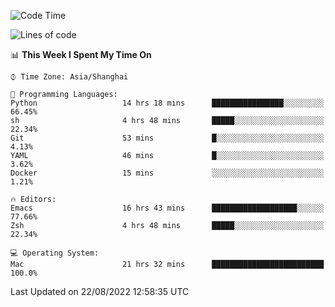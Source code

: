 <!--START_SECTION:waka-->
![Code Time](http://img.shields.io/badge/Code%20Time-805%20hrs%2010%20mins-blue)

![Lines of code](https://img.shields.io/badge/From%20Hello%20World%20I%27ve%20Written-22%20Thousand%20lines%20of%20code-blue)

📊 **This Week I Spent My Time On** 

```text
⌚︎ Time Zone: Asia/Shanghai

💬 Programming Languages: 
Python                   14 hrs 18 mins      ████████████████░░░░░░░░░   66.45% 
sh                       4 hrs 48 mins       █████░░░░░░░░░░░░░░░░░░░░   22.34% 
Git                      53 mins             █░░░░░░░░░░░░░░░░░░░░░░░░   4.13% 
YAML                     46 mins             █░░░░░░░░░░░░░░░░░░░░░░░░   3.62% 
Docker                   15 mins             ░░░░░░░░░░░░░░░░░░░░░░░░░   1.21%

🔥 Editors: 
Emacs                    16 hrs 43 mins      ███████████████████░░░░░░   77.66% 
Zsh                      4 hrs 48 mins       █████░░░░░░░░░░░░░░░░░░░░   22.34%

💻 Operating System: 
Mac                      21 hrs 32 mins      █████████████████████████   100.0%

```


 Last Updated on 22/08/2022 12:58:35 UTC
<!--END_SECTION:waka-->
